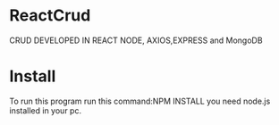 # ReactCrud
CRUD DEVELOPED IN  REACT NODE, AXIOS,EXPRESS and MongoDB

# Install
To run this program run this command:NPM INSTALL
you need node.js installed in your pc.
